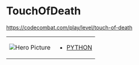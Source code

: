 # TouchOfDeath 

https://codecombat.com/play/level/touch-of-death
<table>
<tr>
<td>

![Hero Picture](hero.png?raw=true "Hero Picture")

</td>
<td>
<ul>
<li>

[PYTHON](TouchOfDeath.py)

</li>
</td>
</tr>
<table>